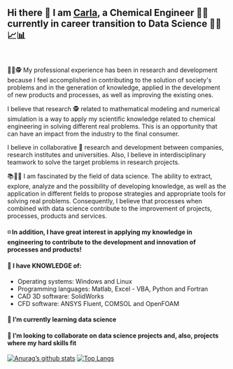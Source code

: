 ## Hi there 👋 I am  [Carla](https://carlacotas.github.io/thetechcareergps/), a Chemical Engineer 👩‍🎓 currently in career transition to Data Science 👩‍💻📈📊

</br>
   
👩‍💻🕵️ My professional experience has been in research and development because I feel accomplished in contributing to the solution of society's problems and in the generation of knowledge, applied in the development of new products and processes, as well as improving the existing ones.

   I believe that research 🕵️ related to mathematical modeling and numerical simulation is a way to apply my scientific knowledge related to chemical engineering in solving different real problems. This is an opportunity that can have an impact from the industry to the final consumer.

   I believe in collaborative 👯 research and development between companies, research institutes and universities. Also, I believe in interdisciplinary teamwork to solve the target problems in research projects.

📚👩‍💻 I am fascinated by the field of data science. The ability to extract, explore, analyze and the possibility of developing knowledge, as well as the application in different fields to propose strategies and appropriate tools for solving real problems. Consequently, I believe that processes when combined with data science contribute to the improvement of projects, processes, products and services.

#### ◽️ In addition, I have great interest in applying my knowledge in engineering to contribute to the development and innovation of processes and products!



#### 📌 I have KNOWLEDGE of:
- Operating systems: Windows and Linux
- Programming languages: Matlab, Excel - VBA, Python and Fortran
- CAD 3D software: SolidWorks
- CFD software: ANSYS Fluent, COMSOL and OpenFOAM


#### 🌱 I’m currently learning data science

#### 👯 I’m looking to collaborate on data science projects and, also, projects where my hard skills fit



[![Anurag’s github stats](https://github-readme-stats.vercel.app/api?username=carlacotas)](https://github.com/yushi1007)
[![Top Langs](https://github-readme-stats.vercel.app/api/top-langs/?username=carlacotas&layout=compact)](https://github.com/yushi1007)

<!--
**carlacotas/carlacotas** is a ✨ _special_ ✨ repository because its `README.md` (this file) appears on your GitHub profile.

Here are some ideas to get you started:

- 🔭 I’m currently working on ...
- 🌱 I’m currently learning ...
- 👯 I’m looking to collaborate on ...
- 🤔 I’m looking for help with ...
- 💬 Ask me about ...
- 📫 How to reach me: ...
- 😄 Pronouns: ...
- ⚡ Fun fact: ...
-->
